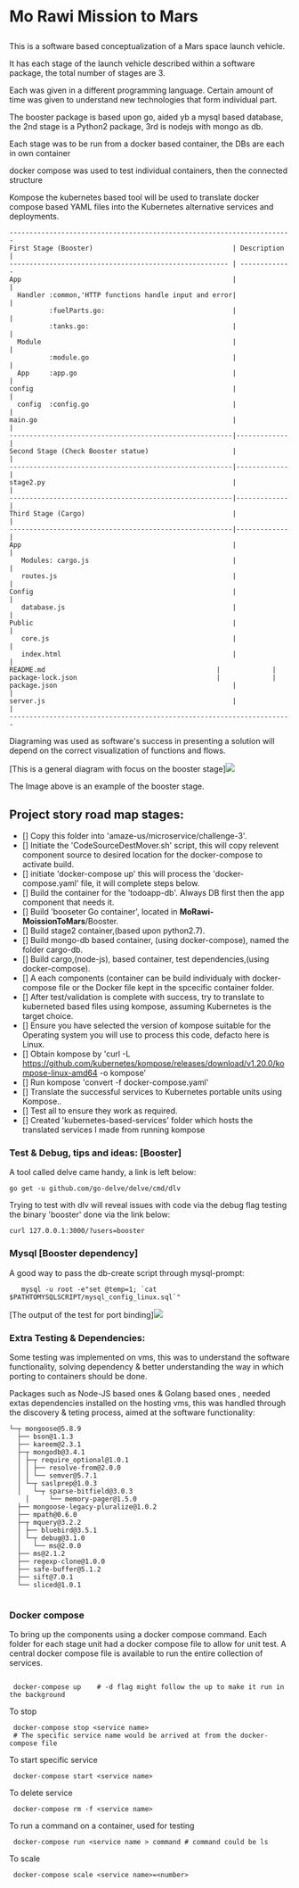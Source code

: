 # <p>Mo Rawi Mission to Mars</p>
<p>This is a software based conceptualization of a Mars space launch vehicle.</p>
<p>It has each stage of the launch vehicle described within a software package, the total number of stages are 3.</p> 
<p>Each was given in a different programming language. Certain amount of time was given to understand new technologies that form individual part.</p> 
<p>The booster package is based upon go, aided yb a mysql based database, the 2nd stage is a Python2 package, 3rd is nodejs with mongo as db.</p>
<p>Each stage was to be run from a docker based container, the DBs are each in own container</p>
<p>docker compose was used to test individual containers, then the connected structure</P>
<p>Kompose the kubernetes based tool will be used to translate docker compose based YAML files into the Kubernetes alternative services and deployments.</p>

```
-----------------------------------------------------------------------
First Stage (Booster)                                   | Description |
------------------------------------------------------- | -------------
App                                                     |             |
  Handler :common,'HTTP functions handle input and error|             | 
          :fuelParts.go:                                |             |              
          :tanks.go:                                    |             |
  Module                                                |             |
          :module.go                                    |             |
  App     :app.go                                       |             |
config                                                  |             |
  config  :config.go                                    |             |
main.go                                                 |             |
--------------------------------------------------------|-------------|
Second Stage (Check Booster statue)                     |             |
--------------------------------------------------------|-------------|
stage2.py                                               |             |
--------------------------------------------------------|-------------|
Third Stage (Cargo)                                     |             |
--------------------------------------------------------|-------------|
App                                                     |             |
   Modules: cargo.js                                    |             |
   routes.js                                            |             |
Config                                                  |             |
   database.js                                          |             |                                          
Public                                                  |             |
   core.js                                              |             |
   index.html                                           |             |
README.md	                                        |             |
package-lock.json	                                |             |
package.json	                                        |             |
server.js                                               |             |
-----------------------------------------------------------------------

```
<p>Diagraming was used as software's success in presenting a solution will depend on the correct visualization of functions and flows.</p>
<p>[This is a general diagram with focus on the booster stage]<img src=Mars-Stages-Diagram-Booster.jpeg></p>
<p>The Image above is an example of the booster stage.</p> 


## Project story road map stages:
- [] Copy this folder into 'amaze-us/microservice/challenge-3'.
- [] Initiate the 'CodeSourceDestMover.sh' script, this will copy relevent component source to desired location for the docker-compose to activate build.
- [] initiate 'docker-compose up' this will process the 'docker-compose.yaml' file, it will complete steps below.
- [] Build the container for the 'todoapp-db'. Always DB first then the app component that needs it.
- [] Build  'booseter Go container', located in __MoRawi-MoissionToMars__/Booster.
- [] Build stage2 container,(based upon python2.7).
- [] Build mongo-db based container, (using docker-compose), named the folder cargo-db.
- [] Build cargo,(node-js), based container, test dependencies,(using docker-compose).
- [] A each components (container can be build individualy with docker-compose file or the Docker file kept in the spcecific container folder.
- [] After test/validation is complete with success, try to translate to kuberneted based files using kompose, assuming Kubernetes is the target choice.
- [] Ensure you have selected the version of kompose suitable for the Operating system you will use to process this code, defacto here is Linux.
- [] Obtain kompose by 'curl -L https://github.com/kubernetes/kompose/releases/download/v1.20.0/kompose-linux-amd64 -o kompose'
- [] Run kompose 'convert -f docker-compose.yaml'
- [] Translate the successful services to Kubernetes portable units using Kompose..
- [] Test all to ensure they work as required.
- [] Created 'kubernetes-based-services' folder which hosts the translated services I made from running kompose 


### Test & Debug, tips and ideas: [Booster]
A tool called delve came handy, a link is left below:
```
go get -u github.com/go-delve/delve/cmd/dlv
```
Trying to test with dlv will reveal issues with code via the debug flag
testing the binary 'booster' done via the link below:
```
curl 127.0.0.1:3000/?users=booster
```

### Mysql [Booster dependency]

A good way to pass the db-create script through mysql-prompt:
```
   mysql -u root -e"set @temp=1; `cat $PATHTOMYSQLSCRIPT/mysql_config_linux.sql`"

```


<p>[The output of the test for port binding]<img src=BoosterTest.png></p>


### Extra Testing & Dependencies:
Some testing was implemented on vms, this was to understand the software functionality, solving dependency & better understanding the way in which porting to containers should be done.

Packages such as Node-JS based ones & Golang based ones , needed extas dependencies installed on the hosting vms, this was handled through the discovery & teting process, aimed at the software functionality:

```
└─┬ mongoose@5.8.9 
  ├── bson@1.1.3 
  ├── kareem@2.3.1 
  ├─┬ mongodb@3.4.1 
  │ ├─┬ require_optional@1.0.1 
  │ │ ├── resolve-from@2.0.0 
  │ │ └── semver@5.7.1 
  │ └─┬ saslprep@1.0.3 
  │   └─┬ sparse-bitfield@3.0.3 
  	│     └── memory-pager@1.5.0 
  ├── mongoose-legacy-pluralize@1.0.2 
  ├── mpath@0.6.0 
  ├─┬ mquery@3.2.2 
  │ ├── bluebird@3.5.1 
  │ └─┬ debug@3.1.0 
  │   └── ms@2.0.0 
  ├── ms@2.1.2 
  ├── regexp-clone@1.0.0 
  ├── safe-buffer@5.1.2 
  ├── sift@7.0.1 
  └── sliced@1.0.1 


```

### Docker compose 
To bring up the components using a docker compose command. Each folder for each stage unit had a docker compose file to allow for unit test. A central docker compose file is available to run the entire collection of services.

```

 docker-compose up    # -d flag might follow the up to make it run in the background

```
To stop

``` 
 docker-compose stop <service name> 
 # The specific service name would be arrived at from the docker-compose file 

```
To start specific service 

```
 docker-compose start <service name>

```

To delete service 

```
 docker-compose rm -f <service name>

```


To run a command on a container, used for testing

```
 docker-compose run <service name > command # command could be ls

```
To scale

```
 docker-compose scale <service name>=<number> 

```


 
